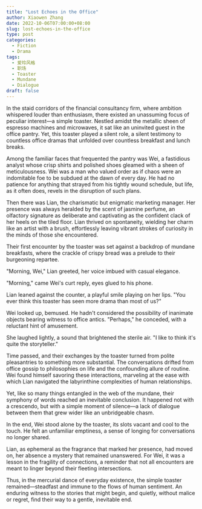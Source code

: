 ```yaml
---
title: "Lost Echoes in the Office"
author: Xiaowen Zhang
date: 2022-10-06T07:00:00+08:00
slug: lost-echoes-in-the-office
type: post
categories:
  - Fiction
  - Drama
tags:
  - 爱玲风格
  - 职场
  - Toaster
  - Mundane
  - Dialogue
draft: false
---
```


In the staid corridors of the financial consultancy firm, where ambition whispered louder than enthusiasm, there existed an unassuming focus of peculiar interest—a simple toaster. Nestled amidst the metallic sheen of espresso machines and microwaves, it sat like an uninvited guest in the office pantry. Yet, this toaster played a silent role, a silent testimony to countless office dramas that unfolded over countless breakfast and lunch breaks.

Among the familiar faces that frequented the pantry was Wei, a fastidious analyst whose crisp shirts and polished shoes gleamed with a sheen of meticulousness. Wei was a man who valued order as if chaos were an indomitable foe to be subdued at the dawn of every day. He had no patience for anything that strayed from his tightly wound schedule, but life, as it often does, revels in the disruption of such plans.

Then there was Lian, the charismatic but enigmatic marketing manager. Her presence was always heralded by the scent of jasmine perfume, an olfactory signature as deliberate and captivating as the confident clack of her heels on the tiled floor. Lian thrived on spontaneity, wielding her charm like an artist with a brush, effortlessly leaving vibrant strokes of curiosity in the minds of those she encountered.

Their first encounter by the toaster was set against a backdrop of mundane breakfasts, where the crackle of crispy bread was a prelude to their burgeoning repartee.

"Morning, Wei," Lian greeted, her voice imbued with casual elegance.

"Morning," came Wei's curt reply, eyes glued to his phone.

Lian leaned against the counter, a playful smile playing on her lips. "You ever think this toaster has seen more drama than most of us?"

Wei looked up, bemused. He hadn't considered the possibility of inanimate objects bearing witness to office antics. "Perhaps," he conceded, with a reluctant hint of amusement.

She laughed lightly, a sound that brightened the sterile air. "I like to think it's quite the storyteller."

Time passed, and their exchanges by the toaster turned from polite pleasantries to something more substantial. The conversations drifted from office gossip to philosophies on life and the confounding allure of routine. Wei found himself savoring these interactions, marveling at the ease with which Lian navigated the labyrinthine complexities of human relationships.

Yet, like so many things entangled in the web of the mundane, their symphony of words reached an inevitable conclusion. It happened not with a crescendo, but with a simple moment of silence—a lack of dialogue between them that grew wider like an unbridgeable chasm.

In the end, Wei stood alone by the toaster, its slots vacant and cool to the touch. He felt an unfamiliar emptiness, a sense of longing for conversations no longer shared.

Lian, as ephemeral as the fragrance that marked her presence, had moved on, her absence a mystery that remained unanswered. For Wei, it was a lesson in the fragility of connections, a reminder that not all encounters are meant to linger beyond their fleeting intersections.

Thus, in the mercurial dance of everyday existence, the simple toaster remained—steadfast and immune to the flows of human sentiment. An enduring witness to the stories that might begin, and quietly, without malice or regret, find their way to a gentle, inevitable end.